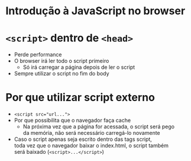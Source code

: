 # Introdução à JavaScript no browser 

# `<script>` dentro de `<head>`
- Perde performance
- O browser irá ler todo o script primeiro 
  - Só irá carregar a página depois de ler o script 
- Sempre utilizar o script no fim do body 

# Por que utilizar script externo 
- `<script src="url...">`
- Por que possibilita que o navegador faça cache 
  - Na próxima vez que a página for acessada, o script será pego  
  da memória, não será necessário carregá-lo novamente 
- Caso o script apenas seja escrito dentro das tags script,  
toda vez que o navegador baixar o index.html, o script também  
será baixado (`<script>...</script>`)
